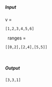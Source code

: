 ##### Input 
v = 
  ``` 
[1,2,3,4,5,6] 
``` 
 &nbsp;
ranges = 
  ``` 
[[0,2],[2,4],[5,5]] 
 ``` 
 &nbsp;
##### Output 
 ``` 
[3,3,1] 
``` 
 &nbsp;
